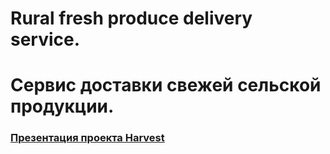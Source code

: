 # Rural fresh produce delivery service.
# Сервис доставки свежей сельской продукции.

### [Презентация проекта Harvest](https://drive.google.com/file/d/1cXLKKV83s5VxB78NOx3EKiLW1GxCNufL/view?usp=sharing)